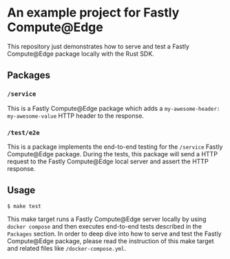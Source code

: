 # An example project for Fastly Compute@Edge

This repository just demonstrates how to serve and test a Fastly Compute@Edge package locally with the Rust SDK.

## Packages

### `/service`

This is a Fastly Compute@Edge package which adds a `my-awesome-header: my-awesome-value` HTTP header to the response.

### `/test/e2e`

This is a package implements the end-to-end testing for the `/service` Fastly Compute@Edge package. During the tests, this package will send a HTTP request to the Fastly Compute@Edge local server and assert the HTTP response.

## Usage

```console
$ make test
```

This make target runs a Fastly Compute@Edge server locally by using `docker compose` and then executes end-to-end tests described in the `Packages` section. In order to deep dive into how to serve and test the Fastly Compute@Edge package, please read the instruction of this make target and related files like `/docker-compose.yml`.
